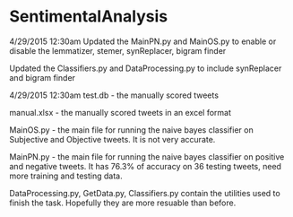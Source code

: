 # SentimentalAnalysis

4/29/2015 12:30am
Updated the MainPN.py and MainOS.py to enable or disable the lemmatizer, stemer, synReplacer, bigram finder

Updated the Classifiers.py and DataProcessing.py to include synReplacer and bigram finder

4/29/2015 12:30am
test.db - the manually scored tweets

manual.xlsx - the manually scored tweets in an excel format

MainOS.py - the main file for running the naive bayes classifier on Subjective and Objective tweets.
It is not very accurate.

MainPN.py - the main file for running the naive bayes classifier on positive and negative tweets.
It has 76.3% of accuracy on 36 testing tweets, need more training and testing data.

DataProcessing.py, GetData.py, Classifiers.py contain the utilities used to finish the task. Hopefully they are more resuable than before.
